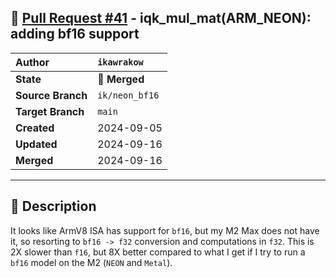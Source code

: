 ## 🔀 [Pull Request #41](https://github.com/ikawrakow/ik_llama.cpp/pull/41) - iqk_mul_mat(ARM_NEON): adding bf16 support

| **Author** | `ikawrakow` |
| :--- | :--- |
| **State** | 🔀 **Merged** |
| **Source Branch** | `ik/neon_bf16` |
| **Target Branch** | `main` |
| **Created** | 2024-09-05 |
| **Updated** | 2024-09-16 |
| **Merged** | 2024-09-16 |

---

## 📄 Description

It looks like ArmV8 ISA has support for `bf16`, but my M2 Max does not have it, so resorting to `bf16 -> f32` conversion and computations in `f32`. This is 2X slower than `f16`, but 8X better compared to what I get if I try to run a `bf16` model on the M2 (`NEON` and `Metal`).